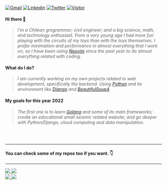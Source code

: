    <a href="mailto:scardenasb@gmail.com">![Gmail](https://img.shields.io/twitter/url?label=Gmail&logo=Gmail&style=social&url=https%3A%2F%2Fmailto%3Ascardenasb%40gmail.com)</a>
   <a href="https://www.linkedin.com/in/sebasti%C3%A1n-c%C3%A1rdenas/">![Linkedin](https://img.shields.io/twitter/url?label=Linkedin&logo=LinkedIn&style=social&url=https%3A%2F%2Fwww.linkedin.com%2Fin%2Fsebasti%25C3%25A1n-c%25C3%25A1rdenas%2F)</a>
   <a href="https://twitter.com/secardena">![Twitter](https://img.shields.io/twitter/url?label=Twitter&style=social&url=https%3A%2F%2Ftwitter.com%2FBadillaCardenas)</a>
   <a href="https://www.github.com/scardenasb">![Visitor](https://visitor-badge.laobi.icu/badge?page_id=scardenas.scardenasb)</a>
  
#### **Hi there 👋**
  > *I'm a Chilean grogrammer; civil engineer; and a big science, math, and technology enthusiast. From a very young age I had more fun playing with the circuits of my toys than with the toys themselves. I prefer minimalism and performance in almost everything that I work on, so I have been using [Neovim](https://www.github.com/neovim) since the past year to do almost everything related with coding.*
  
#### **What do I do?**
  > *I am currently working on my own projects related to web development, specifically the backend. Using [Python](https://www.python.org) and its environment like [Django](https://www.github.com/Django) and [BeautifulSoup4](https://www.crummy.com/software/BeautifulSoup/bs4/doc/).*
  
#### **My goals for this year 2022**
  > *The first one is to learn [Golang](https://www.go.dev) and some of its main frameworks; create an educational small seismic related website; and go deeper with Python/Django, cloud computing and data manipulation.*

<br></br>

---
#### **You can check some of my repos too if you want. 👇**
---
<div>
     <a href="https://github.com/scardenasb/converter">
       <img src="https://github-readme-stats.vercel.app/api/pin/?username=scardenasb&repo=converter&theme=dracula"/>
     </a>
     <a href="https://github.com/scardenasb/url-shortener">
       <img src="https://github-readme-stats.vercel.app/api/pin/?username=scardenasb&repo=url-shortener&theme=dracula"/>
     </a>
</div>
<div>
     <a href="https://github.com/scardenasb/web-scrapper-in">
       <img src="https://github-readme-stats.vercel.app/api/pin/?username=scardenasb&repo=web-scrapper-in&theme=dracula"/>
     </a>
     <a href="https://github.com/scardenasb/in-jobs-api">
       <img src="https://github-readme-stats.vercel.app/api/pin/?username=scardenasb&repo=in-jobs-api&theme=dracula"/>
     </a>
</div>
